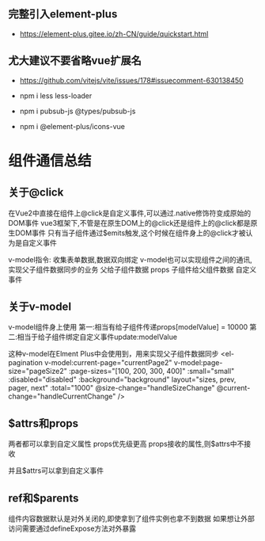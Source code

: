 ## 完整引入element-plus
- https://element-plus.gitee.io/zh-CN/guide/quickstart.html

## 尤大建议不要省略vue扩展名
- https://github.com/vitejs/vite/issues/178#issuecomment-630138450

- npm i less less-loader

- npm i pubsub-js @types/pubsub-js

- npm i @element-plus/icons-vue


# 组件通信总结

## 关于@click
在Vue2中直接在组件上@click是自定义事件,可以通过.native修饰符变成原始的DOM事件
vue3框架下,不管是在原生DOM上的@click还是组件上的@click都是原生DOM事件
只有当子组件通过$emits触发,这个时候在组件身上的@click才被认为是自定义事件

v-model指令: 收集表单数据,数据双向绑定
v-model也可以实现组件之间的通讯,实现父子组件数据同步的业务
父给子组件数据 props
子组件给父组件数据 自定义事件 

## 关于v-model
<Child v-model="money"></Child>

 v-model组件身上使用
第一:相当有给子组件传递props[modelValue] = 10000
第二:相当于给子组件绑定自定义事件update:modelValue

这种v-model在Elment Plus中会使用到，用来实现父子组件数据同步
<el-pagination
  v-model:current-page="currentPage2"
  v-model:page-size="pageSize2"
  :page-sizes="[100, 200, 300, 400]"
  :small="small"
  :disabled="disabled"
  :background="background"
  layout="sizes, prev, pager, next"
  :total="1000"
  @size-change="handleSizeChange"
  @current-change="handleCurrentChange"
/>
## $attrs和props
两者都可以拿到自定义属性
props优先级更高
props接收的属性,则$attrs中不接收

并且$attrs可以拿到自定义事件

## ref和$parents
组件内容数据默认是对外关闭的,即使拿到了组件实例也拿不到数据
如果想让外部访问需要通过defineExpose方法对外暴露

